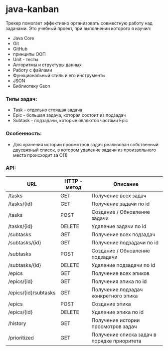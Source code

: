 # java-kanban
Трекер помогает эффективно организовать совместную работу над задачами. Это учебный проект, при выполнении которого я 
изучил: 
* Java Core 
* Git
* GitHub
* принципы ООП 
* Unit - тесты
* Алгоритмы и структуры данных
* Работу с файлами
* Функциональный стиль и его инструменты
* JSON
* Библиотеку Gson

### Типы задач:
* Task - отдельно стоящая задача
* Epic - большая задача, которая состоит из подзадач
* Subtask - подзадачи, которые являются частями Epic

### Особенность:
* Для хранения истории просмотров задач реализован собственный двусвязный список, в котором удаление задачи из 
произвольного места происходит за O(1)

### API:
| URL                  | HTTP - метод | Описание                                    |
|----------------------|--------------|---------------------------------------------|
| /tasks               | GET          | Получение всех задач                        |
| /tasks/{id}          | GET          | Получение задачи по id                      |
| /tasks               | POST         | Создание / Обновление задачи                |
| /tasks/{id}          | DELETE       | Удаление задачи по id                       |
| /subtasks            | GET          | Получение всех подзадач                     |
| /subtasks/{id}       | GET          | Получение подзадачи по id                   |
| /subtasks            | POST         | Создание / Обновление подзадачи             |
| /subtasks/{id}       | DELETE       | Удаление подзадачи по id                    |
| /epics               | GET          | Получение всех эпиков                       |
| /epics/{id}          | GET          | Получения эпика по id                       |
| /epics/{id}/subtasks | GET          | Получение подзадач конкретного эпика        |
| /epics               | POST         | Создание эпика                              |
| /epics/{id}          | DELETE       | Удаление эпика по id                        |
| /history             | GET          | Получение истории просмотров задач          |
| /prioritized         | GET          | Получение списка задач в порядке приоритета |

